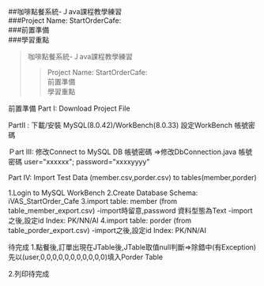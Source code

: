 ##咖啡點餐系統-Ｊava課程教學練習  <br>
###Project Name: StartOrderCafe:  <br>
###前置準備  <br>
###學習重點  <br>

> 咖啡點餐系統-Ｊava課程教學練習<br>
>> Project Name: StartOrderCafe:<br>
>> 前置準備<br>
>> 學習重點<br>

前置準備
Part I: Download Project File

PartII : 
下載/安裝 MySQL(8.0.42)/WorkBench(8.0.33)
設定WorkBench 帳號密碼

Ｐart III:
修改Connect to MySQL DB 帳號密碼
=>修改DbConnection.java 帳號密碼
user="xxxxxx";
password="xxxxyyyy"

Part IV:
Import Test Data (member.csv,porder.csv) to tables(member,porder)

1.Login to MySQL WorkBench
2.Create Database Schema: iVAS_StartOrder_Cafe
3.import table: member   (from table_member_export.csv)
-import時留意,password 資料型態為Text
-import之後,設定id Index: PK/NN/AI
4.import table: porder   (from table_porder_export.csv)
-import之後,設定id Index: PK/NN/AI



待完成
1.點餐後,訂單出現在JTable後,JTable取值null判斷=>除錯中(有Exception)
先以(user,0,0,0,0,0,0,0,0,0,0,0)填入Porder Table 

2.列印待完成

